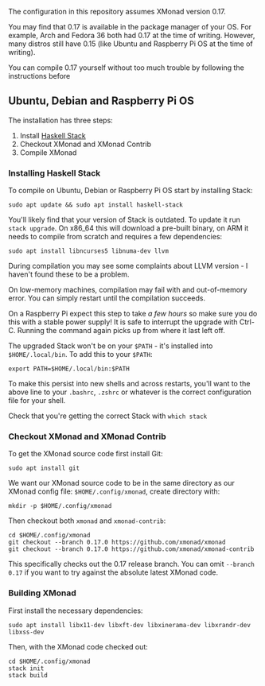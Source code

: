 The configuration in this repository assumes XMonad version 0.17. 

You may find that 0.17 is available in the package manager of your OS. For example, Arch and Fedora 36 both had 0.17 at the time of writing. However, many distros still have 0.15 (like Ubuntu and Raspberry Pi OS at the time of writing). 

You can compile 0.17 yourself without too much trouble by following the instructions before

## Ubuntu, Debian and Raspberry Pi OS

The installation has three steps:

1. Install [Haskell Stack](https://haskellstack.org)
2. Checkout XMonad and XMonad Contrib
3. Compile XMonad

### Installing Haskell Stack

To compile on Ubuntu, Debian or Raspberry Pi OS start by installing Stack:

```shell
sudo apt update && sudo apt install haskell-stack
```

You'll likely find that your version of Stack is outdated. To update it run `stack upgrade`. On x86_64 this will download a pre-built binary, on ARM it needs to compile from scratch and requires a few dependencies:

```shell
sudo apt install libncurses5 libnuma-dev llvm
```

During compilation you may see some complaints about LLVM version - I haven't found these to be a problem. 

On low-memory machines, compilation may fail with and out-of-memory error. You can simply restart until the compilation succeeds.

On a Raspberry Pi expect this step to take _a few hours_ so make sure you do this with a stable power supply! It is safe to interrupt the upgrade with Ctrl-C. Running the command again picks up from where it last left off.

The upgraded Stack won't be on your `$PATH` - it's installed into `$HOME/.local/bin`. To add this to your `$PATH`:

```shell
export PATH=$HOME/.local/bin:$PATH
```

To make this persist into new shells and across restarts, you'll want to the above line to your `.bashrc`, `.zshrc` or whatever is the correct configuration file for your shell.

Check that you're getting the correct Stack with `which stack`

### Checkout XMonad and XMonad Contrib

To get the XMonad source code first install Git:

```shell
sudo apt install git
```

We want our XMonad source code to be in the same directory as our XMonad config file: `$HOME/.config/xmonad`, create directory with:

```shell
mkdir -p $HOME/.config/xmonad
```

Then checkout both `xmonad` and `xmonad-contrib`:

```shell
cd $HOME/.config/xmonad
git checkout --branch 0.17.0 https://github.com/xmonad/xmonad
git checkout --branch 0.17.0 https://github.com/xmonad/xmonad-contrib
```

This specifically checks out the 0.17 release branch. You can omit `--branch 0.17` if you want to try against the absolute latest XMonad code.

### Building XMonad

First install the necessary dependencies:

```shell
sudo apt install libx11-dev libxft-dev libxinerama-dev libxrandr-dev libxss-dev
```

Then, with the XMonad code checked out:

```shell
cd $HOME/.config/xmonad
stack init
stack build
```

